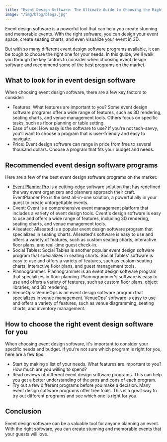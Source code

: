 ```yaml
---
title: "Event Design Software: The Ultimate Guide to Choosing the Right Tool for Your Needs"
image: "/img/blog/blog2.jpg"
---
```


<p>Event design software is a powerful tool that can help you create stunning and memorable events. With the right software, you can design your event space, create seating charts, and even visualize your event in 3D.</p>

<p>But with so many different event design software programs available, it can be tough to choose the right one for your needs. In this guide, we'll walk you through the key factors to consider when choosing event design software and recommend some of the best programs on the market.</p>

<h2>What to look for in event design software</h2>

<p>When choosing event design software, there are a few key factors to consider:</p>

<ul>
<li>Features: What features are important to you? Some event design software programs offer a wide range of features, such as 3D rendering, seating charts, and venue management tools. Others focus on specific tasks, such as floor planning or table setting.</li>
<li>Ease of use: How easy is the software to use? If you're not tech-savvy, you'll want to choose a program that is user-friendly and easy to navigate.</li>
<li>Price: Event design software can range in price from free to several thousand dollars. Choose a program that fits your budget and needs.</li>
</ul>

<h2>Recommended event design software programs</h2>

<p>Here are a few of the best event design software programs on the market:</p>

<ul>
<li><a href="/">Event Planner Pro</a> is a cutting-edge software solution that has redefined the way event organizers and planners approach their craft. EventPlanner Pro is the best all-in-one solution, a powerful ally in your quest to create unforgettable events.</li>
<li>Cvent: Cvent is a comprehensive event management platform that includes a variety of event design tools. Cvent's design software is easy to use and offers a wide range of features, including 3D rendering, seating charts, and venue management tools.</li>
<li>Allseated: Allseated is a popular event design software program that specializes in seating charts. Allseated's software is easy to use and offers a variety of features, such as custom seating charts, interactive floor plans, and real-time guest check-in.</li>
<li>Social Tables: Social Tables is another popular event design software program that specializes in seating charts. Social Tables' software is easy to use and offers a variety of features, such as custom seating charts, interactive floor plans, and guest management tools.</li>
<li>Plannogrammer: Plannogrammer is an event design software program that specializes in floor planning. Plannogrammer's software is easy to use and offers a variety of features, such as custom floor plans, object libraries, and 3D rendering.</li>
<li>VenueOps: VenueOps is an event design software program that specializes in venue management. VenueOps' software is easy to use and offers a variety of features, such as venue diagramming, seating charts, and inventory management.</li>
</ul>

<h2>How to choose the right event design software for you</h2>

<p>When choosing event design software, it's important to consider your specific needs and budget. If you're not sure which program is right for you, here are a few tips:</p>

<ul>
<li>Start by making a list of your needs. What features are important to you? How much are you willing to spend?</li>
<li>Read reviews of different event design software programs. This can help you get a better understanding of the pros and cons of each program.</li>
<li>Try out a few different programs before you make a decision. Many event design software programs offer free trials. This is a great way to try out different programs and see which one is right for you.</li>
</ul>

<h2>Conclusion</h2>

<p>Event design software can be a valuable tool for anyone planning an event. With the right software, you can create stunning and memorable events that your guests will love.</p>